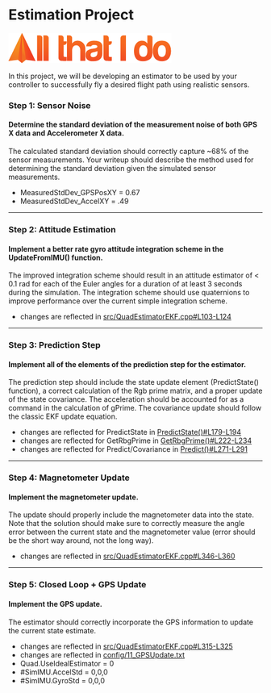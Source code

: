 # Estimation Project #
![All That I Do](./images/Logo.PNG)

In this project, we will be developing an estimator to be used by your controller to successfully fly a desired flight path using realistic sensors. 

### Step 1: Sensor Noise ###
#### Determine the standard deviation of the measurement noise of both GPS X data and Accelerometer X data. ####
The calculated standard deviation should correctly capture ~68% of the sensor measurements. Your writeup should describe the method used for determining the standard deviation given the simulated sensor measurements. 

- MeasuredStdDev_GPSPosXY = 0.67
- MeasuredStdDev_AccelXY = .49

 ----
### Step 2: Attitude Estimation ###
#### Implement a better rate gyro attitude integration scheme in the UpdateFromIMU() function. ####
The improved integration scheme should result in an attitude estimator of < 0.1 rad for each of the Euler angles for a duration of at least 3 seconds during the simulation. The integration scheme should use quaternions to improve performance over the current simple integration scheme. 

- changes are reflected in [src/QuadEstimatorEKF.cpp#L103-L124](src/QuadEstimatorEKF.cpp#L103-L124)

 ----
### Step 3: Prediction Step ###
#### Implement all of the elements of the prediction step for the estimator. ####
The prediction step should include the state update element (PredictState() function), a correct calculation of the Rgb prime matrix, and a proper update of the state covariance. The acceleration should be accounted for as a command in the calculation of gPrime. The covariance update should follow the classic EKF update equation. 

- changes are reflected for PredictState in [PredictState()#L179-L194](src/QuadEstimatorEKF.cpp#L179-L194)
- changes are reflected for GetRbgPrime in [GetRbgPrime()#L222-L234](src/QuadEstimatorEKF.cpp#L222-L234)
- changes are reflected for Predict/Covariance in [Predict()#L271-L291](src/QuadEstimatorEKF.cpp#L271-L291)

 ----
### Step 4: Magnetometer Update ###
#### Implement the magnetometer update. ####
The update should properly include the magnetometer data into the state. Note that the solution should make sure to correctly measure the angle error between the current state and the magnetometer value (error should be the short way around, not the long way). 

- changes are reflected in [src/QuadEstimatorEKF.cpp#L346-L360](src/QuadEstimatorEKF.cpp#L346-L360)

 ----
### Step 5: Closed Loop + GPS Update ###
#### Implement the GPS update. ####
The estimator should correctly incorporate the GPS information to update the current state estimate. 

- changes are reflected in [src/QuadEstimatorEKF.cpp#L315-L325](src/QuadEstimatorEKF.cpp#L315-L325)
- changes are reflected in [config/11_GPSUpdate.txt](config/11_GPSUpdate.txt)
- Quad.UseIdealEstimator = 0
- #SimIMU.AccelStd = 0,0,0
- #SimIMU.GyroStd = 0,0,0
